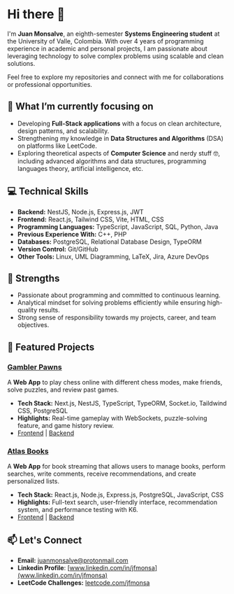 # Hi there 👋  

I'm **Juan Monsalve**, an eighth-semester **Systems Engineering student** at the University of Valle, Colombia. With over 4 years of programming experience in academic and personal projects, I am passionate about leveraging technology to solve complex problems using scalable and clean solutions.  

Feel free to explore my repositories and connect with me for collaborations or professional opportunities.  

## 🌟 What I’m currently focusing on  
- Developing **Full-Stack applications** with a focus on clean architecture, design patterns, and scalability.  
- Strengthening my knowledge in **Data Structures and Algorithms** (DSA) on platforms like LeetCode.  
- Exploring theoretical aspects of **Computer Science** and nerdy stuff 🤓, including advanced algorithms and data structures, programming languages theory, artificial intelligence, etc.

## 💻 Technical Skills  
- **Backend:** NestJS, Node.js, Express.js, JWT  
- **Frontend:** React.js, Tailwind CSS, Vite, HTML, CSS  
- **Programming Languages:** TypeScript, JavaScript, SQL, Python, Java  
- **Previous Experience With:** C++, PHP  
- **Databases:** PostgreSQL, Relational Database Design, TypeORM  
- **Version Control:** Git/GitHub  
- **Other Tools:** Linux, UML Diagramming, LaTeX, Jira, Azure DevOps  

## 🚀 Strengths  
- Passionate about programming and committed to continuous learning.  
- Analytical mindset for solving problems efficiently while ensuring high-quality results.  
- Strong sense of responsibility towards my projects, career, and team objectives.

## 🌟 Featured Projects  

### [Gambler Pawns](https://gambler-pawns-frontend-staging.up.railway.app/)
A **Web App** to play chess online with different chess modes, make friends, solve puzzles, and review past games.  
- **Tech Stack:** Next.js, NestJS, TypeScript, TypeORM, Socket.io, Taildwind CSS, PostgreSQL
- **Highlights:** Real-time gameplay with WebSockets, puzzle-solving feature, and game history review.  
- [Frontend](https://github.com/amg1114/gambler-pawns-frontend) | [Backend](https://github.com/amg1114/gambler-pawns-backend)

### [Atlas Books](https://atlasbooks.netlify.app/)  
A **Web App** for book streaming that allows users to manage books, perform searches, write comments, receive recommendations, and create personalized lists.  
- **Tech Stack:** React.js, Node.js, Express.js, PostgreSQL, JavaScript, CSS  
- **Highlights:** Full-text search, user-friendly interface, recommendation system, and performance testing with K6.  
- [Frontend](https://github.com/jfmonsa/atlasBooks-front) | [Backend](https://github.com/JSebastianMarin/AtlasBooks-back)

## 📫 Let's Connect  
- **Email:** [juanmonsalve@protonmail.com](mailto:juanmonsalve@protonmail.com)
- **Linkedin Profile**: [www.linkedin.com/in/jfmonsa](www.linkedin.com/in/jfmonsa)
- **LeetCode Challenges:** [leetcode.com/jfmonsa](https://leetcode.com/jfmonsa)  
